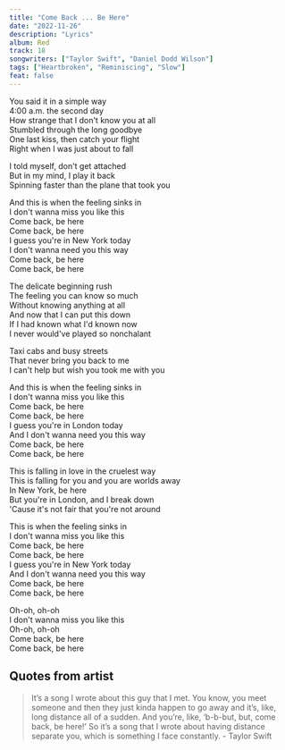 ```yaml
---
title: "Come Back ... Be Here"
date: "2022-11-26"
description: "Lyrics"
album: Red
track: 18
songwriters: ["Taylor Swift", "Daniel Dodd Wilson"]
tags: ["Heartbroken", "Reminiscing", "Slow"]
feat: false
---
```


<p className="verse-one">
You said it in a simple way <br />
4:00 a.m. the second day <br />
How strange that I don't know you at all <br />
Stumbled through the long goodbye <br />
One last kiss, then catch your flight <br />
Right when I was just about to fall <br />
</p>
<p className="pre-chorus">
I told myself, don't get attached <br />
But in my mind, I play it back <br />
Spinning faster than the plane that took you <br />
</p>
<p className="chorus">
And this is when the feeling sinks in <br />
I don't wanna miss you like this <br />
Come back, be here <br />
Come back, be here <br />
I guess you're in New York today <br />
I don't wanna need you this way <br />
Come back, be here <br />
Come back, be here <br />
</p>
<p className="verse-two">
The delicate beginning rush <br />
The feeling you can know so much <br />
Without knowing anything at all <br />
And now that I can put this down <br />
If I had known what I'd known now <br />
I never would've played so nonchalant <br />
</p>
<p className="pre-chorus">
Taxi cabs and busy streets <br />
That never bring you back to me <br />
I can't help but wish you took me with you <br />
</p>
<p className="chorus">
And this is when the feeling sinks in <br />
I don't wanna miss you like this <br />
Come back, be here <br />
Come back, be here <br />
I guess you're in London today <br />
And I don't wanna need you this way <br />
Come back, be here <br />
Come back, be here <br />
</p>
<p className="bridge">
This is falling in love in the cruelest way <br />
This is falling for you and you are worlds away <br />
In New York, be here <br />
But you're in London, and I break down <br />
'Cause it's not fair that you're not around <br />
</p>
<p className="chorus">
This is when the feeling sinks in <br />
I don't wanna miss you like this <br />
Come back, be here <br />
Come back, be here <br />
I guess you're in New York today <br />
And I don't wanna need you this way <br />
Come back, be here <br />
Come back, be here <br />
</p>
<p className="outro">
Oh-oh, oh-oh <br />
I don't wanna miss you like this <br />
Oh-oh, oh-oh <br />
Come back, be here <br />
Come back, be here <br />
</p>

## Quotes from artist

<blockquote cite="https://www.youtube.com/watch?v=do65k9BEXXs">
It’s a song I wrote about this guy that I met. You know, you meet someone and then they just kinda happen to go away and it’s, like, long distance all of a sudden. And you’re, like, ‘b-b-but, but, come back, be here!’ So it’s a song that I wrote about having distance separate you, which is something I face constantly.
- Taylor Swift
</blockquote>
